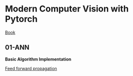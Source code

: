 # Modern Computer Vision with Pytorch

[Book](https://www.packtpub.com/product/modern-computer-vision-with-pytorch/9781839213472?utm_source=github&utm_medium=repository&utm_campaign=9781839213472)

## 01-ANN

<b> Basic Algorithm Implementation </b>

[Feed forward propagation](01-ANN/Feed-forward-propagation.ipynb)




